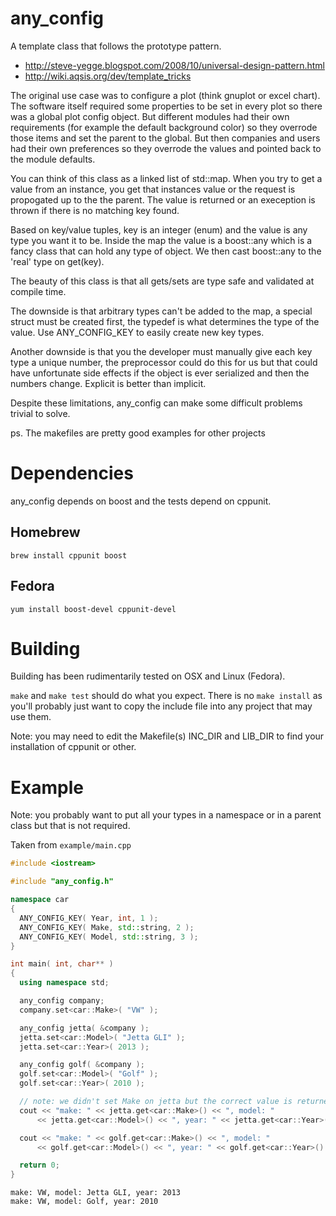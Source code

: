 any_config
=========

A template class that follows the prototype pattern.

* http://steve-yegge.blogspot.com/2008/10/universal-design-pattern.html
* http://wiki.aqsis.org/dev/template_tricks

The original use case was to configure a plot (think gnuplot or excel
chart). The software itself required some properties to be set in every
plot so there was a global plot config object. But different modules
had their own requirements (for example the default background color)
so they overrode those items and set the parent to the global. But then
companies and users had their own preferences so they overrode the
values and pointed back to the module defaults.

You can think of this class as a linked list of std::map. When you try
to get a value from an instance, you get that instances value or the
request is propogated up to the the parent. The value is returned or an
exeception is thrown if there is no matching key found.

Based on key/value tuples, key is an integer (enum) and the value is
any type you want it to be. Inside the map the value is a boost::any
which is a fancy class that can hold any type of object. We then cast
boost::any to the 'real' type on get<type>(key).

The beauty of this class is that all gets/sets are type safe and
validated at compile time.

The downside is that arbitrary types can't be added to the map, a
special struct must be created first, the typedef is what determines the
type of the value. Use ANY_CONFIG_KEY to easily create new key types.

Another downside is that you the developer must manually give each key
type a unique number, the preprocessor could do this for us but that
could have unfortunate side effects if the object is ever serialized and
then the numbers change. Explicit is better than implicit.

Despite these limitations, any_config can make some difficult problems
trivial to solve.

ps. The makefiles are pretty good examples for other projects

Dependencies
============

any_config depends on boost and the tests depend on cppunit.

Homebrew
--------

	brew install cppunit boost

Fedora
------

	yum install boost-devel cppunit-devel


Building
========

Building has been rudimentarily tested on OSX and Linux (Fedora).

`make` and `make test` should do what you expect. There is no `make
install` as you'll probably just want to copy the include file into any
project that may use them.

Note: you may need to edit the Makefile(s) INC_DIR and LIB_DIR to find
your installation of cppunit or other.

Example
=======

Note: you probably want to put all your types in a namespace or in a
parent class but that is not required.

Taken from `example/main.cpp`

```cpp
#include <iostream>

#include "any_config.h"

namespace car
{
  ANY_CONFIG_KEY( Year, int, 1 );
  ANY_CONFIG_KEY( Make, std::string, 2 );
  ANY_CONFIG_KEY( Model, std::string, 3 );
}

int main( int, char** )
{
  using namespace std;

  any_config company;
  company.set<car::Make>( "VW" );

  any_config jetta( &company );
  jetta.set<car::Model>( "Jetta GLI" );
  jetta.set<car::Year>( 2013 );

  any_config golf( &company );
  golf.set<car::Model>( "Golf" );
  golf.set<car::Year>( 2010 );

  // note: we didn't set Make on jetta but the correct value is returned
  cout << "make: " << jetta.get<car::Make>() << ", model: "
      << jetta.get<car::Model>() << ", year: " << jetta.get<car::Year>() << endl;

  cout << "make: " << golf.get<car::Make>() << ", model: "
      << golf.get<car::Model>() << ", year: " << golf.get<car::Year>() << endl;

  return 0;
}
```

```
make: VW, model: Jetta GLI, year: 2013
make: VW, model: Golf, year: 2010
```

